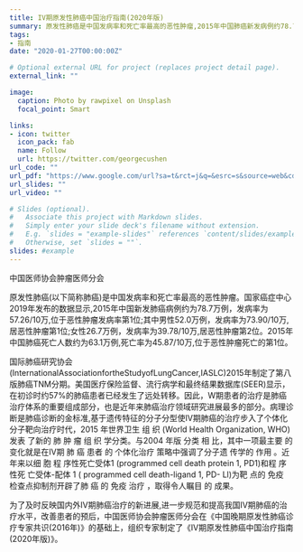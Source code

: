 ```yaml
---
title: IV期原发性肺癌中国治疗指南(2020年版)
summary: 原发性肺癌是中国发病率和死亡率最高的恶性肿瘤,2015年中国肺癌新发病例约78.7万例，死亡病例约63.1万例。由于侵袭性高，且缺乏有效的早期发现手段，导致中国大部分肺癌患者就诊时已是IV期。化疗是治疗IV期肺癌的基石，但疗效不佳。近年来，随着分子靶向治疗、免疫治疗的飞速发展，IV期肺癌的治疗理念在不断发生变化，患者的生存也得到了很大改善。为了及时反映国内外IV期肺癌治疗的新进展，进一步提高中国IV期肺癌的规范化诊疗水平，中国医师协会肿瘤医师分会组织专家制定了《IV期原发性肺癌中国治疗指南(2020年版)》。
tags:
- 指南
date: "2020-01-27T00:00:00Z"

# Optional external URL for project (replaces project detail page).
external_link: ""

image:
  caption: Photo by rawpixel on Unsplash
  focal_point: Smart

links:
- icon: twitter
  icon_pack: fab
  name: Follow
  url: https://twitter.com/georgecushen
url_code: ""
url_pdf: "https://www.google.com/url?sa=t&rct=j&q=&esrc=s&source=web&cd=&ved=2ahUKEwj_56Wa36rvAhX8y4sBHQwwDDwQFjABegQIAxAD&url=http%3A%2F%2Fnjguloulib.yuntsg.com%2Fueditor%2Fjsp%2Fupload%2Ffile%2F20200416%2F1587006442204045103.pdf&usg=AOvVaw1vjVVPSHesohPJwAl2WdRj"
url_slides: ""
url_video: ""

# Slides (optional).
#   Associate this project with Markdown slides.
#   Simply enter your slide deck's filename without extension.
#   E.g. `slides = "example-slides"` references `content/slides/example-slides.md`.
#   Otherwise, set `slides = ""`.
slides: #example
---
```

中国医师协会肿瘤医师分会

原发性肺癌(以下简称肺癌)是中国发病率和死亡率最高的恶性肿瘤。国家癌症中心2019年发布的数据显示,2015年中国新发肺癌病例约为78.7万例，发病率为57.26/10万,位于恶性肿瘤发病率第1位;其中男性52.0万例，发病率为73.90/10万,居恶性肿瘤第1位;女性26.7万例，发病率为39.78/10万,居恶性肿瘤第2位。2015年中国肺癌死亡人数约为63.1万例,死亡率为45.87/10万,位于恶性肿瘤死亡的第1位。

国际肺癌研究协会(InternationalAssociationfortheStudyofLungCancer,IASLC)2015年制定了第八版肺癌TNM分期。美国医疗保险监督、流行病学和最终结果数据库(SEER)显示，在初诊时约57%的肺癌患者已经发生了远处转移。因此，W期患者的治疗是肺癌治疗体系的重要组成部分，也是近年来肺癌治疗领域研究进展最多的部分。病理诊断是肺癌诊断的金标准,基于遗传特征的分子分型使IV期肺癌的治疗步入了个体化分子靶向治疗时代，2015 年世界卫生 组 织 (World Health Organization, WHO)发表 了新的 肺 肿 瘤 组 织 学分类。与2004 年版 分类 相 比，其中一项最主要 的 变化就是在IV期 肺 癌 患者 的 个体化治疗 策略中强调了分子遗 传学的 作用 。近年来以细 胞 程 序性死亡受体1 (programmed cell death protein 1, PD1)和程 序性死 亡受体-配体 1 ( programmed cell death-ligand 1, PD- Ll)为靶 点的 免疫 检查点抑制剂开辟了肺 癌 的 免疫 治疗 ，取得令人瞩目 的 成果。

为了及时反映国内外IV期肺癌治疗的新进展,进一步规范和提高我国IV期肺癌的治疗水平，改善患者的预后，中国医师协会肿瘤医师分会在《中国晚期原发性肺癌诊疗专家共识(2016年)》的基础上，组织专家制定了《IV期原发性肺癌中国治疗指南(2020年版)》。

